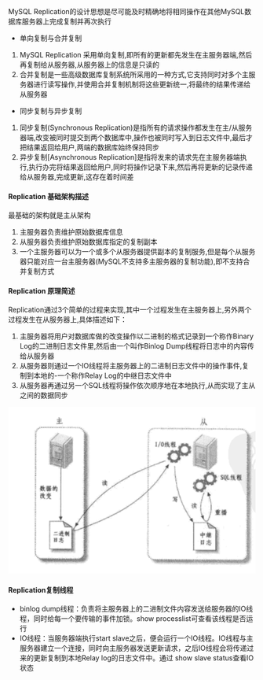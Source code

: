 MySQL Replication的设计思想是尽可能及时精确地将相同操作在其他MySQL数据库服务器上完成复制并再次执行
- 单向复制与合并复制
1. MySQL Replication 采用单向复制,即所有的更新都先发生在主服务器端,然后再复制给从服务器,从服务器上的信息是只读的
2. 合并复制是一些高级数据库复制系统所采用的一种方式,它支持同时对多个主服务器进行读写操作,并使用合并复制机制将这些更新统一,将最终的结果传递给从服务器
- 同步复制与异步复制
1. 同步复制(Synchronous  Replication)是指所有的请求操作都发生在主/从服务器端,改变被同时提交到两个数据库中,操作也被同时写入到日志文件中,最后才把结果返回给用户,两端的数据库始终保持同步
2. 异步复制[Asynchronous Replication]是指将发来的请求先在主服务器端执行,执行办完将结果返回给用户,同时将操作记录下来,然后再将更新的记录传递给从服务器,完成更新,这存在着时间差

#### Replication 基础架构描述
最基础的架构就是主从架构
1. 主服务器负责维护原始数据库信息
2. 从服务器负责维护原始数据库指定的复制副本
3. 一个主服务器可以为一个或多个从服务器提供副本的复制服务,但是每个从服务器只能对应一台主服务器(MySQL不支持多主服务器的复制功能),即不支持合并复制方式
#### Replication 原理简述
Replication通过3个简单的过程来实现,其中一个过程发生在主服务器上,另外两个过程发生在从服务器上,具体描述如下：
1. 主服务器将用户对数据库做的改变操作以二进制的格式记录到一个称作Binary Log的二进制日志文件里,然后由一个叫作Binlog Dump线程将日志中的内容传给从服务器
2. 从服务器则通过一个IO线程将主服务器上的二进制日志文件中的操作事件,复制到本地的-一个称作Relay Log的中继日志文件中
3. 从服务器再通过另一个SQL线程将操作依次顺序地在本地执行,从而实现了主从之间的数据同步

![Replication复制原理](pic/MySQL%E5%A4%8D%E5%88%B6%E5%8A%9F%E8%83%BD%E5%AD%90%E7%B3%BB%E7%BB%9F.png)

#### Replication复制线程
- binlog dump线程：负责将主服务器上的二进制文件内容发送给服务器的IO线程，同时给每一个要传输的事件加锁。show processlist可查看该线程是否运行
- IO线程：当服务器端执行start slave之后，便会运行一个IO线程。IO线程与主服务器建立一个连接，同时向主服务器发送更新请求，之后IO线程会将传递过来的更新复制到本地Relay log的日志文件中。通过 show slave status查看IO状态